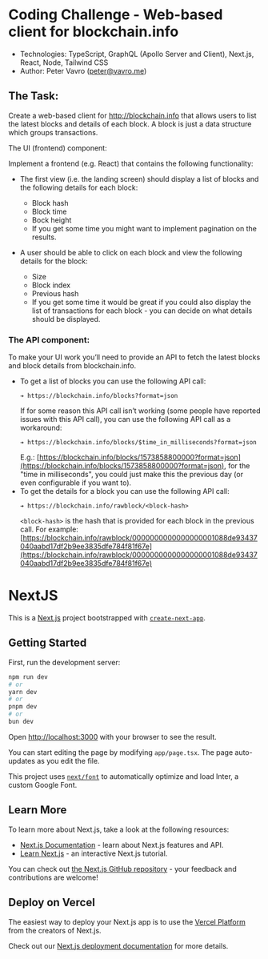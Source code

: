 # Coding Challenge - Web-based client for blockchain.info

- Technologies: TypeScript, GraphQL (Apollo Server and Client), Next.js, React, Node, Tailwind CSS
- Author: Peter Vavro (peter@vavro.me)

## The Task:

Create a web-based client for ​http://blockchain.info​ that allows users to list the latest blocks and details of each block. A block is just a data structure which groups transactions.

The UI (frontend) component:

Implement a frontend (e.g. React) that contains the following functionality:

- The first view (i.e. the landing screen) should display a list of blocks and the following details for each block:

  - Block hash
  - Block time
  - Bock height
  - If you get some time you might want to implement pagination on the results.

- A user should be able to click on each block and view the following details for the block:
  - Size
  - Block index
  - Previous hash
  - If you get some time it would be great if you could also display the list of transactions for each block - you can decide on what details should be displayed.

### The API component:

To make your UI work you’ll need to provide an API to fetch the latest blocks and block details from blockchain.info.

- To get a list of blocks you can use the following API call:
  ```
  ➔ https://blockchain.info/blocks?format=json
  ```
  If for some reason this API call isn’t working (some people have reported issues with this API call), you can use the following API call as a workaround:
  ```
  ➔ https://blockchain.info/blocks/$time_in_milliseconds?format=json
  ```
  E.g.: [https://blockchain.info/blocks/1573858800000?format=json](https://blockchain.info/blocks/1573858800000?format=json), for the "time in milliseconds", you could just make this the previous day (or even configurable if you want to).
- To get the details for a block you can use the following API call:
  ```
  ➔ https://blockchain.info/rawblock/<block-hash>
  ```
  `<block-hash>` is the hash that is provided for each block in the previous call.
  For example: [https://blockchain.info/rawblock/0000000000000000001088de93437040aabd17df2b9ee3835dfe784f81f67e](https://blockchain.info/rawblock/0000000000000000001088de93437040aabd17df2b9ee3835dfe784f81f67e)

# NextJS
This is a [Next.js](https://nextjs.org/) project bootstrapped with [`create-next-app`](https://github.com/vercel/next.js/tree/canary/packages/create-next-app).

## Getting Started

First, run the development server:

```bash
npm run dev
# or
yarn dev
# or
pnpm dev
# or
bun dev
```

Open [http://localhost:3000](http://localhost:3000) with your browser to see the result.

You can start editing the page by modifying `app/page.tsx`. The page auto-updates as you edit the file.

This project uses [`next/font`](https://nextjs.org/docs/basic-features/font-optimization) to automatically optimize and load Inter, a custom Google Font.

## Learn More

To learn more about Next.js, take a look at the following resources:

- [Next.js Documentation](https://nextjs.org/docs) - learn about Next.js features and API.
- [Learn Next.js](https://nextjs.org/learn) - an interactive Next.js tutorial.

You can check out [the Next.js GitHub repository](https://github.com/vercel/next.js/) - your feedback and contributions are welcome!

## Deploy on Vercel

The easiest way to deploy your Next.js app is to use the [Vercel Platform](https://vercel.com/new?utm_medium=default-template&filter=next.js&utm_source=create-next-app&utm_campaign=create-next-app-readme) from the creators of Next.js.

Check out our [Next.js deployment documentation](https://nextjs.org/docs/deployment) for more details.

